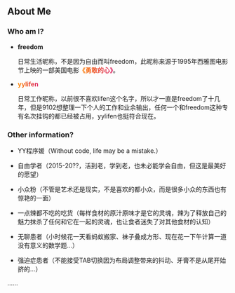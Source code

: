 <style>a{font-weight:bold;color: transparent; background: linear-gradient(to right,#ff8a00,#da1b60);-webkit-background-clip: text;}a:hover{color: #000; border-bottom: 1px solid #da1b60!important;}.markdown-body h1{border:0;}</style>

## About Me

### Who am I?

+ **freedom**

    日常生活昵称，不是因为自由而叫freedom，此昵称来源于1995年西雅图电影节上映的一部美国电影[《勇敢的心》](https://movie.douban.com/subject/1294639/)。

+ [yylifen](https://github.com/yylifen)

    日常工作昵称，以前很不喜欢lifen这个名字，所以才一直是freedom了十几年，但是9102想整理一下个人的工作和业余输出，任何一个和freedom这种专有名次挂钩的都已经被占用，yylifen也挺符合现在。

### Other information?

+ YY程序媛（Without code, life may be a mistake.）

+ 自由学者（2015-20??，活到老，学到老，也未必能学会自由，但这是最美好的愿望）

+ 小众粉（不管是艺术还是现实，不是喜欢的都小众，而是很多小众的东西也有惊艳的一面）

+ 一点辣都不吃的吃货（每样食材的原汁原味才是它的灵魂，辣为了释放自己的魅力抹杀了任何和它在一起的灵魂，也让食者迷失了对其他食材的认知）

+ 无聊患者（小时候花一天看蚂蚁搬家、袜子叠成方形、现在花一下午计算一道没有意义的数学题...）

+ 强迫症患者（不能接受TAB切换因为布局调整带来的抖动、牙膏不是从尾开始挤的...）

……

<!-- ### 和Code的缘分 -->


<!-- html, body { height: 100%; width: 100%;margin: 0; background: #000; color: #fff} -->
<!-- <script src="https://cdnjs.cloudflare.com/ajax/libs/css-doodle/0.4.9/css-doodle.min.js"></script>
<div id="bg">
     <css-doodle>
    :doodle {
        @grid: 25 / 25vmin;
        perspective: 5vmin;
        transform: scale(.6) translateY(-50%);
    }
    :container {
        transform-origin: center;
        transform-style: preserve-3d;
    }
    @size: 10vmin;
    :after, :before {
        content: '*';
    font-size: 250%;
        @size: 50%;
        transform-style: preserve-3d;
        color: @p(#eeb8a9, #05ffd4, #0ff16c, #ddbe7d);
        animation: move @r(40s, 80s, .5) linear infinite;
        animation-delay: calc(@i() * -1s);
    } 
    @keyframes move {
        0% { transform: scale(0) rotateZ(45deg) translateZ(0vmin); opacity: 0; }
        20%, 90% { opacity: 1; }
        50% { transform: scale(1) rotateZ(45deg) translateZ(-20vmin); }
        100% { transform: scale(@r(1, 2, .1)) rotateZ(45deg) translateZ(100vmin); opacity: 0; }
    }
    </css-doodle>
</div> -->









